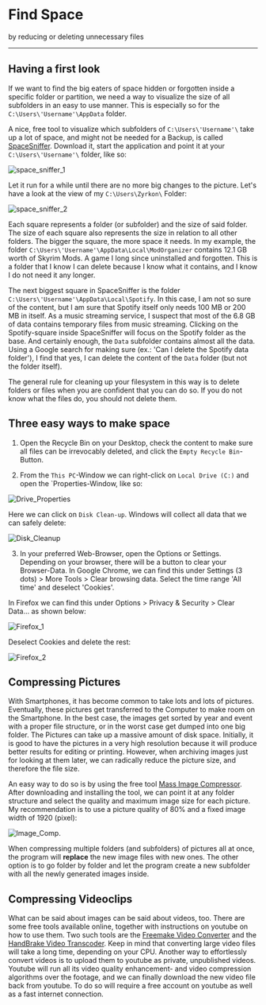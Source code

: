 # Find Space

by reducing or deleting unnecessary files

***

## Having a first look
If we want to find the big eaters of space hidden or forgotten inside a specific folder or partition, we need a way to visualize the size
of all subfolders in an easy to use manner. This is especially so for the  `C:\Users\'Username'\AppData` folder.

A nice, free tool to visualize which subfolders of `C:\Users\'Username'\` take up a lot of space, and might not be needed for a Backup,
is called [SpaceSniffer](http://www.uderzo.it/main_products/space_sniffer/index.html). Download it, start the application and point it
at your `C:\Users\'Username'\` folder, like so:

![space_sniffer_1](img/en/findspace/spacesniffer_1.png)

Let it run for a while until there are no more big changes to the picture. Let's have a look at the view of my `C:\Users\Zyrkon\` Folder:

![space_sniffer_2](img/en/findspace/spacesniffer_2.png)

Each square represents a folder (or subfolder) and the size of said folder. The size of each square also represents the size in relation to
all other folders. The bigger the square, the more space it needs. In my example, the folder `C:\Users\'Username'\AppData\Local\ModOrganizer`
contains 12.1 GB worth of Skyrim Mods. A game I long since uninstalled and forgotten. This is a folder that I know I can delete because I
know what it contains, and I know I do not need it any longer.

The next biggest square in SpaceSniffer is the folder `C:\Users\'Username'\AppData\Local\Spotify`. In this case, I am not so sure of the content, but
I am sure that Spotify itself only needs 100 MB or 200 MB in itself. As a music streaming service, I suspect that most of the 6.8 GB of data contains temporary files from music streaming. Clicking on the Spotify-square inside SpaceSniffer will focus on the Spotify folder as the base. And certainly enough, the `Data` subfolder contains almost all the data. Using a Google search for making sure (ex.: 'Can I delete the Spotify data folder'), I find that yes, I can delete the content of the `Data` folder (but not the folder itself).

The general rule for cleaning up your filesystem in this way is to delete folders or files when you are confident that you can do so. If you do not know what the files do, you should not delete them.


## Three easy ways to make space

1. Open the Recycle Bin on your Desktop, check the content to make sure all files can be irrevocably deleted, and click the `Empty Recycle Bin`- Button.

2. From the `This PC`-Window we can right-click on `Local Drive (C:)` and open the `Properties-Window, like so:

![Drive_Properties](img/en/findspace/drive_properties.png)

Here we can click on `Disk Clean-up`. Windows will collect all data that we can safely delete:

![Disk_Cleanup](img/en/findspace/disk_cleanup.png)


3. In your preferred Web-Browser, open the Options or Settings. Depending on your browser, there will be a button to clear your Browser-Data. In Google Chrome, we can find this under Settings (3 dots) > More Tools > Clear browsing data. Select the time range 'All time' and deselect 'Cookies'.

In Firefox we can find this under Options > Privacy & Security > Clear Data... as shown below:

![Firefox_1](img/en/findspace/firefox_1.png)

Deselect Cookies and delete the rest:

![Firefox_2](/img/en/findspace/firefox_2.png)


## Compressing Pictures

With Smartphones, it has become common to take lots and lots of pictures. Eventually, these pictures get transferred to the Computer to make room on the Smartphone. In the best case, the images get sorted by year and event with a proper file structure, or in the worst case get dumped into one big folder. The Pictures can take up a massive amount of disk space. Initially, it is good to have the pictures in a very high resolution because it will produce better results for editing or printing. However, when archiving images just for looking at them later, we can radically reduce the picture size, and therefore the file size.

An easy way to do so is by using the free tool [Mass Image Compressor](https://sourceforge.net/projects/icompress/). After downloading and installing the tool, we can point it at any folder structure and select the quality and maximum image size for each picture. My recommendation is to use a picture quality of 80% and a fixed image width of 1920 (pixel):

![Image_Comp](/img/en/findspace/image_compressor.png).

When compressing multiple folders (and subfolders) of pictures all at once, the program will **replace** the new image files with new ones. The other option is to go folder by folder and let the program create a new subfolder with all the newly generated images inside.


## Compressing Videoclips

What can be said about images can be said about videos, too. There are some free tools available online, together with instructions on youtube on how to use them. Two such tools are the [Freemake Video Converter](https://www.freemake.com/) and the [HandBrake Video Transcoder](https://handbrake.fr/). Keep in mind that converting large video files will take a long time, depending on your CPU. Another way to effortlessly convert videos is to upload them to youtube as private, unpublished videos. Youtube will run all its video quality enhancement- and video compression algorithms over the footage, and we can finally download the new video file back from youtube. To do so will require a free account on youtube as well as a fast internet connection. 
